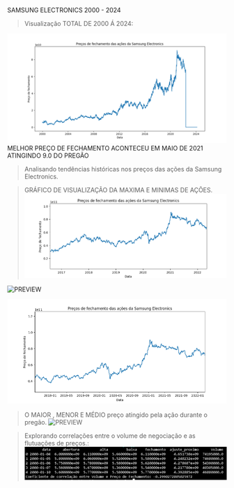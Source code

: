 SAMSUNG ELECTRONICS 2000 - 2024 

> Visualização TOTAL DE 2000 Á 2024:

![PREVIEW](graficoTotal.png)
 MELHOR PREÇO DE FECHAMENTO ACONTECEU EM MAIO DE 2021 ATINGINDO 9.0 DO PREGÃO

> Analisando tendências históricas nos preços das ações da Samsung Electronics.

> GRÁFICO DE VISUALIZAÇÃO DA MAXIMA E MINIMAS DE AÇÕES.
![PREVIEW](maior.png)

![PREVIEW](minAçoes.png)

![PREVIEW](figure_.png)

> O MAIOR , MENOR E MÉDIO preço atingido pela ação durante o pregão.
![PREVIEW](menorMaiorMelhor.png)


> Explorando correlações entre o volume de negociação e as flutuações de preços.:
![PREVIEW](coeficiente.png)











